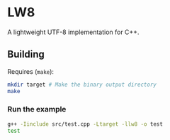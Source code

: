 # LW8
A lightweight UTF-8 implementation for C++.

## Building
Requires (`make`):

```sh
mkdir target # Make the binary output directory
make
```

### Run the example
```sh
g++ -Iinclude src/test.cpp -Ltarget -llw8 -o test
test
```